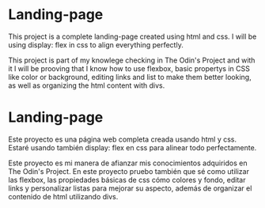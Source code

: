 # Landing-page

This project is a complete landing-page created using html and css. 
I will be using display: flex in css to align everything perfectly.

This project is part of my knowlege checking in The Odin's Project and 
with it I will be prooving that I know how to use flexbox, basic propertys
in CSS like color or background, editing links and list to make them better looking,
as well as organizing the html content with divs.

# Landing-page

Este proyecto es una página web completa creada usando html y css.
Estaré usando también display: flex en css para alinear todo perfectamente.

Este proyecto es mi manera de afianzar mis conocimientos adquiridos en The Odin's
Project. En este proyecto pruebo también que sé como utilizar las flexbox, las propiedades
básicas de css cómo colores y fondo, editar links y personalizar 
listas para mejorar su aspecto, además de organizar el contenido de html utilizando
divs.
